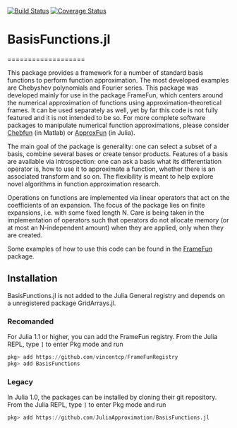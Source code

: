 [![Build Status](https://travis-ci.org/JuliaApproximation/BasisFunctions.jl.svg?branch=master)](https://travis-ci.org/JuliaApproximation/BasisFunctions.jl)
[![Coverage Status](https://coveralls.io/repos/github/JuliaApproximation/BasisFunctions.jl/badge.svg?branch=master)](https://coveralls.io/github/JuliaApproximation/BasisFunctions.jl?branch=master)

# BasisFunctions.jl
===================

This package provides a framework for a number of standard basis functions to perform function approximation. The most developed examples are Chebyshev polynomials and Fourier series. This package was developed mainly for use in the package FrameFun, which centers around the numerical approximation of functions using approximation-theoretical frames. It can be used separately as well, yet by far this code is not fully featured and it is not intended to be so. For more complete software packages to manipulate numerical function approximations, please consider [Chebfun](http://www.chebfun.org) (in Matlab) or [ApproxFun](https://github.com/JuliaApproximation/ApproxFun.jl) (in Julia).

The main goal of the package is generality: one can select a subset of a basis, combine several bases or create tensor products. Features of a basis are available via introspection: one can ask a basis what its differentiation operator is, how to use it to approximate a function, whether there is an associated transform and so on. The flexibility is meant to help explore novel algorithms in function approximation research.

Operations on functions are implemented via linear operators that act on the coefficients of an expansion. The focus of the package lies on finite expansions, i.e. with some fixed length N. Care is being taken in the implementation of operators such that operators do not allocate memory (or at most an N-independent amount) when they are applied, only when they are created.

Some examples of how to use this code can be found in the [FrameFun](https://github.com/JuliaApproximation/FrameFun.jl) package.



## Installation

BasisFunctions.jl is not added to the Julia General registry and depends on a unregistered package GridArrays.jl.

### Recomanded
For Julia 1.1 or higher, you can add the FrameFun registry.
From the Julia REPL, type `]` to enter Pkg mode and run

```julia
pkg> add https://github.com/vincentcp/FrameFunRegistry
pkg> add BasisFunctions
```

### Legacy
In Julia 1.0, the packages can be installed by cloning their git repository. From the Julia REPL, type `]` to enter Pkg mode and run

```julia
pkg> add https://github.com/JuliaApproximation/BasisFunctions.jl
```
